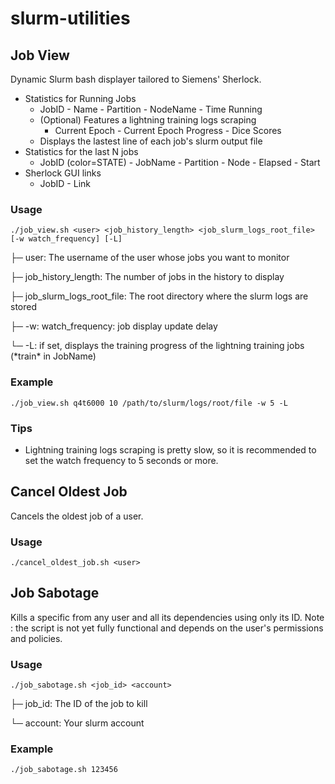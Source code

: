 # slurm-utilities

## Job View

Dynamic Slurm bash displayer tailored to Siemens' Sherlock.
- Statistics for Running Jobs
  - JobID - Name - Partition - NodeName - Time Running
  - (Optional) Features a lightning training logs scraping
    - Current Epoch - Current Epoch Progress - Dice Scores
  - Displays the lastest line of each job's slurm output file
- Statistics for the last N jobs
  - JobID (color=STATE) - JobName - Partition - Node - Elapsed - Start
- Sherlock GUI links
  - JobID - Link

### Usage

`./job_view.sh <user> <job_history_length> <job_slurm_logs_root_file> [-w watch_frequency] [-L]`

├─ user: The username of the user whose jobs you want to monitor

├─ job_history_length: The number of jobs in the history to display

├─ job_slurm_logs_root_file: The root directory where the slurm logs are stored

├─ -w: watch_frequency: job display update delay

└─ -L: if set, displays the training progress of the lightning training jobs (\*train\* in JobName)

### Example

`./job_view.sh q4t6000 10 /path/to/slurm/logs/root/file -w 5 -L`

### Tips

- Lightning training logs scraping is pretty slow, so it is recommended to set the watch frequency to 5 seconds or more.

## Cancel Oldest Job

Cancels the oldest job of a user.

### Usage

`./cancel_oldest_job.sh <user>`

## Job Sabotage

Kills a specific from any user and all its dependencies using only its ID.
Note : the script is not yet fully functional and depends on the user's permissions and policies.

### Usage

`./job_sabotage.sh <job_id> <account>`

├─ job_id: The ID of the job to kill

└─ account: Your slurm account

### Example

`./job_sabotage.sh 123456`
